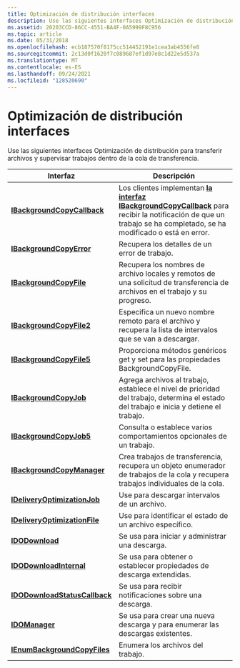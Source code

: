 ```yaml
---
title: Optimización de distribución interfaces
description: Use las siguientes interfaces Optimización de distribución para transferir archivos y supervisar trabajos dentro de la cola de transferencia.
ms.assetid: 20203CCD-86CC-4551-BA4F-0A5999F8C956
ms.topic: article
ms.date: 05/31/2018
ms.openlocfilehash: ecb187570f8175cc514452191e1cea3ab4556fe8
ms.sourcegitcommit: 2c13d0f1620f7c089687ef1d97e8c1d22e5d537a
ms.translationtype: MT
ms.contentlocale: es-ES
ms.lasthandoff: 09/24/2021
ms.locfileid: "128520690"
---
```

# <a name="delivery-optimization-interfaces"></a>Optimización de distribución interfaces

Use las siguientes interfaces Optimización de distribución para transferir archivos y supervisar trabajos dentro de la cola de transferencia.

| Interfaz | Descripción |
|-|-|
| [**IBackgroundCopyCallback**](ibackgroundcopycallback.md) | Los clientes implementan [**la interfaz IBackgroundCopyCallback**](ibackgroundcopycallback.md) para recibir la notificación de que un trabajo se ha completado, se ha modificado o está en error. |
| [**IBackgroundCopyError**](ibackgroundcopyerror.md) | Recupera los detalles de un error de trabajo. |
| [**IBackgroundCopyFile**](ibackgroundcopyfile.md) | Recupera los nombres de archivo locales y remotos de una solicitud de transferencia de archivos en el trabajo y su progreso. |
| [**IBackgroundCopyFile2**](ibackgroundcopyfile2.md) | Especifica un nuevo nombre remoto para el archivo y recupera la lista de intervalos que se van a descargar. |
| [**IBackgroundCopyFile5**](ibackgroundcopyfile5.md) | Proporciona métodos genéricos get y set para las propiedades BackgroundCopyFile. |
| [**IBackgroundCopyJob**](ibackgroundcopyjob-.md) | Agrega archivos al trabajo, establece el nivel de prioridad del trabajo, determina el estado del trabajo e inicia y detiene el trabajo. |
| [**IBackgroundCopyJob5**](ibackgroundcopyjob5.md) | Consulta o establece varios comportamientos opcionales de un trabajo. |
| [**IBackgroundCopyManager**](ibackgroundcopymanager.md) | Crea trabajos de transferencia, recupera un objeto enumerador de trabajos de la cola y recupera trabajos individuales de la cola. |
| [**IDeliveryOptimizationJob**](ideliveryoptimizationjob.md) | Use para descargar intervalos de un archivo. |
| [**IDeliveryOptimizationFile**](ideliveryoptimizationfile.md) | Use para identificar el estado de un archivo específico. |
| [**IDODownload**](./do/nn-do-idodownload.md) | Se usa para iniciar y administrar una descarga. |
| [**IDODownloadInternal**](./dodownloadinternal/nn-dodownloadinternal-idodownloadinternal.md) | Se usa para obtener o establecer propiedades de descarga extendidas. |
| [**IDODownloadStatusCallback**](./do/nn-do-idodownloadstatuscallback.md) | Se usa para recibir notificaciones sobre una descarga. |
| [**IDOManager**](./do/nn-do-idomanager.md) | Se usa para crear una nueva descarga y para enumerar las descargas existentes. |
| [**IEnumBackgroundCopyFiles**](ienumbackgroundcopyfiles-.md) | Enumera los archivos del trabajo. |